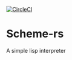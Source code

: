 [![CircleCI](https://circleci.com/gh/syunta/Scheme-rs/tree/master.svg?style=svg)](https://circleci.com/gh/syunta/Scheme-rs/tree/master)

# Scheme-rs

A simple lisp interpreter
